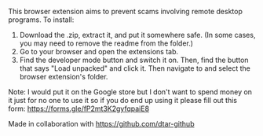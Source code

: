 This browser extension aims to prevent scams involving remote desktop programs.
To install:
1) Download the .zip, extract it, and put it somewhere safe. (In some cases, you may need to remove the readme from the folder.)
2) Go to your browser and open the extensions tab.
3) Find the developer mode button and switch it on. Then, find the button that says "Load unpacked" and click it. Then navigate to and select the browser extension's folder.

Note: I would put it on the Google store but I don't want to spend money on it just for no one to use it so if you do end up using it please fill out this form: https://forms.gle/fP2mt3K2gyfqpaiE8

Made in collaboration with https://github.com/dtar-github